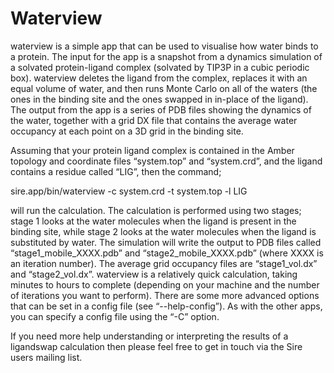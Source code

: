 # Waterview

waterview is a simple app that can be used to visualise how water binds to a protein. The input for the app is a snapshot from a dynamics simulation of a solvated protein-ligand complex (solvated by TIP3P in a cubic periodic box). waterview deletes the ligand from the complex, replaces it with an equal volume of water, and then runs Monte Carlo on all of the waters (the ones in the binding site and the ones swapped in in-place of the ligand). The output from the app is a series of PDB files showing the dynamics of the water, together with a grid DX file that contains the average water occupancy at each point on a 3D grid in the binding site.

Assuming that your protein ligand complex is contained in the Amber topology and coordinate files “system.top” and “system.crd”, and the ligand contains a residue called “LIG”, then the command;

sire.app/bin/waterview -c system.crd -t system.top -l LIG

will run the calculation. The calculation is performed using two stages; stage 1 looks at the water molecules when the ligand is present in the binding site, while stage 2 looks at the water molecules when the ligand is substituted by water. The simulation will write the output to PDB files called “stage1_mobile_XXXX.pdb” and “stage2_mobile_XXXX.pdb” (where XXXX is an iteration number). The average grid occupancy files are “stage1_vol.dx” and “stage2_vol.dx”.
waterview is a relatively quick calculation, taking minutes to hours to complete (depending on your machine and the number of iterations you want to perform). There are some more advanced options that can be set in a config file (see “--help-config”). As with the other apps, you can specify a config file using the “-C” option.

If you need more help understanding or interpreting the results of a ligandswap calculation then please feel free to get in touch via the Sire users mailing list.
